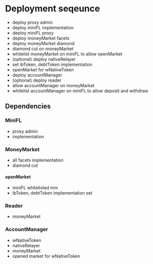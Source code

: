 # Deployment seqeunce

- deploy proxy admin
- deploy miniFL implementation
- deploy miniFL proxy
- deploy moneyMarket facets
- deploy moneyMarket diamond
- diamond cut on moneyMarket
- whitelist moneyMarket on miniFL to allow openMarket
- (optional) deploy nativeRelayer
- set ibToken, debtToken implementation
- openMarket for wNativeToken
- deploy accountManager
- (optional) deploy reader
- allow accountManager on moneyMarket
- whitelist accountManager on miniFL to allow deposit and withdraw

## Dependencies

### MiniFL

- proxy admin
- implementation

### MoneyMarket

- all facets implementation
- diamond cut

#### openMarket

- miniFL whitelisted mm
- ibToken, debtToken implementation set

### Reader

- moneyMarket

### AccountManager

- wNativeToken
- nativeRelayer
- moneyMarket
- opened market for wNativeToken
